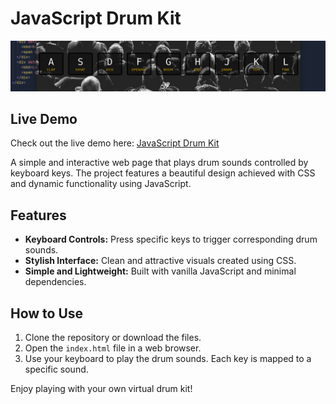 # JavaScript Drum Kit

![Screenshot of the Drum Kit](./preview.png)

## Live Demo

Check out the live demo here: [JavaScript Drum Kit](https://srtrace.github.io/js_drum_kit/)

A simple and interactive web page that plays drum sounds controlled by keyboard keys. The project features a beautiful design achieved with CSS and dynamic functionality using JavaScript.

## Features

- **Keyboard Controls:** Press specific keys to trigger corresponding drum sounds.
- **Stylish Interface:** Clean and attractive visuals created using CSS.
- **Simple and Lightweight:** Built with vanilla JavaScript and minimal dependencies.

## How to Use

1. Clone the repository or download the files.
2. Open the `index.html` file in a web browser.
3. Use your keyboard to play the drum sounds. Each key is mapped to a specific sound.

Enjoy playing with your own virtual drum kit!
